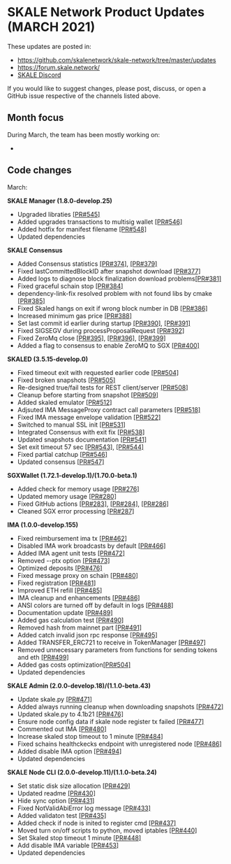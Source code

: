 # SKALE Network Product Updates (MARCH 2021)

These updates are posted in: 

-   <https://github.com/skalenetwork/skale-network/tree/master/updates>
-   <https://forum.skale.network/>
-   [SKALE Discord](https://discord.gg/vvUtWJB)

If you would like to suggest changes, please post, discuss, or open a GitHub issue respective of the channels listed above.

## Month focus

During March, the team has been mostly working on:

-   


## Code changes

March:

**SKALE Manager (1.8.0-develop.25)**
-   Upgraded libraties [\[PR#545\]](https://github.com/skalenetwork/skale-manager/pull/545)
-   Added upgrades transactions to multisig wallet [\[PR#546\]](https://github.com/skalenetwork/skale-manager/pull/546)
-   Added hotfix for manifest filename [\[PR#548\]](https://github.com/skalenetwork/skale-manager/pull/548)
-   Updated dependencies

**SKALE Consensus**

-   Added Consensus statistics [\[PR#374\]](https://github.com/skalenetwork/skale-consensus/pull/374), [\[PR#379\]](https://github.com/skalenetwork/skale-consensus/pull/379)
-   Fixed lastCommittedBlockID after snapshot download [\[PR#377\]](https://github.com/skalenetwork/skale-consensus/pull/377)
-   Added logs to diagnose block finalization download problems[\[PR#381\]](https://github.com/skalenetwork/skale-consensus/pull/381)
-   Fixed graceful schain stop [\[PR#384\]](https://github.com/skalenetwork/skale-consensus/pull/384)
-   dependency-link-fix resolved problem with not found libs by cmake [\[PR#385\]](https://github.com/skalenetwork/skale-consensus/pull/385)
-   Fixed Skaled hangs on exit if wrong block number in DB [\[PR#386\]](https://github.com/skalenetwork/skale-consensus/pull/386)
-   Increased minimum gas price [\[PR#388\]](https://github.com/skalenetwork/skale-consensus/pull/388)
-   Set last commit id earlier during startup [\[PR#390\]](https://github.com/skalenetwork/skale-consensus/pull/390), [\[PR#391\]](https://github.com/skalenetwork/skale-consensus/pull/391)
-   Fixed SIGSEGV during processProposalRequest [\[PR#392\]](https://github.com/skalenetwork/skale-consensus/pull/392)
-   Fixed ZeroMq close [\[PR#395\]](https://github.com/skalenetwork/skale-consensus/pull/395), [\[PR#396\]](https://github.com/skalenetwork/skale-consensus/pull/396), [\[PR#399\]](https://github.com/skalenetwork/skale-consensus/pull/399)
-   Added a flag to consensus to enable ZeroMQ to SGX [\[PR#400\]](https://github.com/skalenetwork/skale-consensus/pull/400)

**SKALED (3.5.15-develop.0)**

-   Fixed timeout exit with requested earlier code [\[PR#504\]](https://github.com/skalenetwork/skaled/pull/504)
-   Fixed broken snapshots [\[PR#505\]](https://github.com/skalenetwork/skaled/pull/505)
-   Re-designed true/fail tests for REST client/server [\[PR#508\]](https://github.com/skalenetwork/skaled/pull/508)
-   Cleanup before starting from snapshot [\[PR#509\]](https://github.com/skalenetwork/skaled/pull/509)
-   Added skaled emulator [\[PR#512\]](https://github.com/skalenetwork/skaled/pull/512)
-   Adjsuted IMA MessageProxy contract call parameters [\[PR#518\]](https://github.com/skalenetwork/skaled/pull/518)
-   Fixed IMA message envelope validation  [\[PR#522\]](https://github.com/skalenetwork/skaled/pull/522)
-   Switched to manual SSL init [\[PR#531\]](https://github.com/skalenetwork/skaled/pull/531)
-   Integrated Consensus with exit fix [\[PR#538\]](https://github.com/skalenetwork/skaled/pull/538)
-   Updated snapshots documentation [\[PR#541\]](https://github.com/skalenetwork/skaled/pull/541)
-   Set exit timeout 57 sec [\[PR#543\]](https://github.com/skalenetwork/skaled/pull/543), [\[PR#544\]](https://github.com/skalenetwork/skaled/pull/544)
-   Fixed partial catchup [\[PR#546\]](https://github.com/skalenetwork/skaled/pull/546)
-   Updated consensus [\[PR#547\]](https://github.com/skalenetwork/skaled/pull/547)

**SGXWallet (1.72.1-develop.1)/(1.70.0-beta.1)**

-   Added check for memory usage [\[PR#276\]](https://github.com/skalenetwork/SGXWallet/pull/276)
-   Updated memory usage [\[PR#280\]](https://github.com/skalenetwork/SGXWallet/pull/280)
-   Fixed GitHub actions [\[PR#283\]](https://github.com/skalenetwork/SGXWallet/pull/283), [\[PR#284\]](https://github.com/skalenetwork/SGXWallet/pull/284), [\[PR#286\]](https://github.com/skalenetwork/SGXWallet/pull/286)
-   Cleaned SGX error processing [\[PR#287\]](https://github.com/skalenetwork/SGXWallet/pull/287)

**IMA (1.0.0-develop.155)**

-   Fixed reimbursement ima tx [\[PR#462\]](https://github.com/skalenetwork/ima/pull/462)
-   Disabled IMA work broadcasts by default [\[PR#466\]](https://github.com/skalenetwork/ima/pull/466)
-   Added IMA agent unit tests [\[PR#472\]](https://github.com/skalenetwork/ima/pull/472)
-   Removed --ptx option [\[PR#473\]](https://github.com/skalenetwork/ima/pull/473)
-   Optimized deposits [\[PR#476\]](https://github.com/skalenetwork/ima/pull/476)
-   Fixed message proxy on schain [\[PR#480\]](https://github.com/skalenetwork/ima/pull/480)
-   Fixed registration  [\[PR#481\]](https://github.com/skalenetwork/ima/pull/481)
-   Improved ETH refill  [\[PR#485\]](https://github.com/skalenetwork/ima/pull/485)
-   IMA cleanup and enhancements  [\[PR#486\]](https://github.com/skalenetwork/ima/pull/486)
-   ANSI colors are turned off by default in logs  [\[PR#488\]](https://github.com/skalenetwork/ima/pull/488)
-   Documentation update  [\[PR#489\]](https://github.com/skalenetwork/ima/pull/489)
-   Added gas calculation test  [\[PR#490\]](https://github.com/skalenetwork/ima/pull/490)
-   Removed hash from mainnet part  [\[PR#491\]](https://github.com/skalenetwork/ima/pull/491)
-   Added catch invalid json rpc response [\[PR#495\]](https://github.com/skalenetwork/ima/pull/495)
-   Added TRANSFER_ERC721 to receive in TokenManager [\[PR#497\]](https://github.com/skalenetwork/ima/pull/497)
-   Removed unnecessary parameters from functions for sending tokens and eth  [\[PR#499\]](https://github.com/skalenetwork/ima/pull/499)
-   Added gas costs optimization[\[PR#504\]](https://github.com/skalenetwork/ima/pull/504)
-   Updated dependencies

**SKALE Admin (2.0.0-develop.18)/(1.1.0-beta.43)**

-   Update skale.py [\[PR#471\]](https://github.com/skalenetwork/skale-admin/pull/471)
-   Added always running cleanup when downloading snapshots [\[PR#472\]](https://github.com/skalenetwork/skale-admin/pull/472)
-   Updated skale.py to 4.1b21 [\[PR#476\]](https://github.com/skalenetwork/skale-admin/pull/476)
-   Ensure node config data if skale node register tx failed [\[PR#477\]](https://github.com/skalenetwork/skale-admin/pull/477)
-   Commented out IMA [\[PR#480\]](https://github.com/skalenetwork/skale-admin/pull/480)
-   Increase skaled stop timeout to 1 minute [\[PR#484\]](https://github.com/skalenetwork/skale-admin/pull/484)
-   Fixed schains healthckecks endpoint with unregistered node [\[PR#486\]](https://github.com/skalenetwork/skale-admin/pull/486)
-   Added disable IMA option [\[PR#494\]](https://github.com/skalenetwork/skale-admin/pull/494)
-   Updated dependencies

**SKALE Node CLI (2.0.0-develop.11)/(1.1.0-beta.24)**

-   Set static disk size allocation [\[PR#429\]](https://github.com/skalenetwork/skale-node-cli/pull/429)
-   Updated readme [\[PR#430\]](https://github.com/skalenetwork/skale-node-cli/pull/430)
-   Hide sync option [\[PR#431\]](https://github.com/skalenetwork/skale-node-cli/pull/431)
-   Fixed NotValidAbiError log message [\[PR#433\]](https://github.com/skalenetwork/skale-node-cli/pull/433)
-   Added validaton test [\[PR#435\]](https://github.com/skalenetwork/skale-node-cli/pull/435)
-   Added check if node is inited to register cmd [\[PR#437\]](https://github.com/skalenetwork/skale-node-cli/pull/437)
-   Moved turn on/off scripts to python, moved iptables [\[PR#440\]](https://github.com/skalenetwork/skale-node-cli/pull/440)
-   Set Skaled stop timeout 1 minute [\[PR#448\]](https://github.com/skalenetwork/skale-node-cli/pull/448)
-   Add disable IMA variable [\[PR#453\]](https://github.com/skalenetwork/skale-node-cli/pull/453)
-   Updated dependencies
